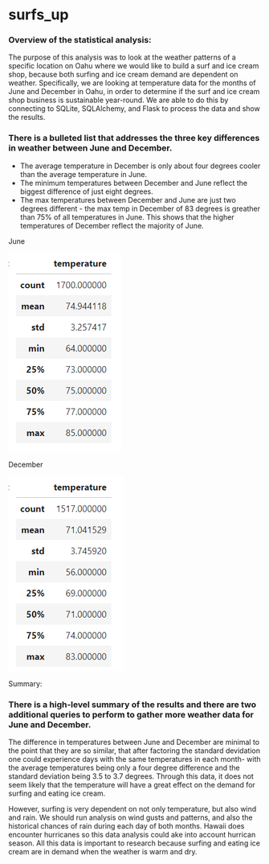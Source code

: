 # surfs_up

### Overview of the statistical analysis:

The purpose of this analysis was to look at the weather patterns of a specific location on Oahu where we would like to build a surf and ice cream shop, because both surfing and ice cream demand are dependent on weather.  Specifically, we are looking at temperature data for the months of June and December in Oahu, in order to determine if the surf and ice cream shop business is sustainable year-round. We are able to do this by connecting to SQLite, SQLAlchemy, and Flask to process the data and show the results. 


### There is a bulleted list that addresses the three key differences in weather between June and December.

- The average temperature in December is only about four degrees cooler than the average temperature in June. 
- The minimum temperatures between December and June reflect the biggest difference of just eight degrees.
- The max temperatures between December and June are just two degrees different - the max temp in December of 83 degrees is greather than 75% of all temperatures in June. This shows that the higher temperatures of December reflect the majority of June.

June

![alt text](https://github.com/lauren1478/surfs_up/blob/main/june%20weather.png)


December

![alt text](https://github.com/lauren1478/surfs_up/blob/main/december%20weather.png)

Summary:

### There is a high-level summary of the results and there are two additional queries to perform to gather more weather data for June and December.
The difference in temperatures between June and December are minimal to the point that they are so similar, that after factoring the standard devidation one could experience days with the same temperatures in each month- with the average temperatures being only a four degree difference and the standard deviation being 3.5 to 3.7 degrees. Through this data, it does not seem likely that the temperature will have a great effect on the demand for surfing and eating ice cream. 

However, surfing is very dependent on not only temperature, but also wind and rain. We should run analysis on wind gusts and patterns, and also the historical chances of rain during each day of both months. Hawaii does encounter hurricanes so this data analysis could ake into account hurrican season. All this data is important to research because surfing and eating ice cream are in demand when the weather is warm and dry.
